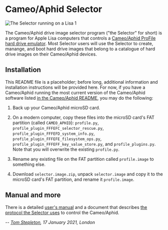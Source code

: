 # Cameo/Aphid Selector

![The Selector running on a Lisa 1](selector.jpg "The Selector in real life")

The Cameo/Aphid drive image selector program ("the Selector" for short) is a
program for Apple Lisa computers that controls a [Cameo/Aphid ProFile hard
drive emulator](https://github.com/stepleton/cameo/tree/master/aphid). Most
Selector users will use the Selector to create, manange, and boot hard drive
images that belong to a catalogue of hard drive images on their Cameo/Aphid
devices.

## Installation

This README file is a placeholder; before long, additional information and
installation instructions will be provided here. For now, if you have a
Cameo/Aphid running the most current version of the Cameo/Aphid software
listed [in the Cameo/Aphid README](../README.md#software-installation), you
may do the following:

1. Back up your Cameo/Aphid microSD card.

2. On a modern computer, copy these files into the microSD card's FAT
   partition (called `CAMEO_APHID`): `profile.py`,
   `profile_plugin_FFFEFC_selector_rescue.py`,
   `profile_plugin_FFFEFD_system_info.py`,
   `profile_plugin_FFFEFE_filesystem_ops.py`,
   `profile_plugin_FFFEFF_key_value_store.py`, and `profile_plugins.py`. Note
   that you will overwrite the existing `profile.py`.

3. Rename any existing file on the FAT partition called `profile.image` to
   something else.

4. Download `selector.image.zip`, unpack `selector.image` and copy it to the
   microSD card's FAT partition, and rename it `profile.image`.

## Manual and more

There is a detailed [user's manual](MANUAL.md) and a document that describes
[the protocol the Selector uses](PROTOCOL.md) to control the Cameo/Aphid.

-- _[Tom Stepleton](mailto:stepleton@gmail.com), 17 January 2021, London_
